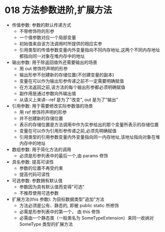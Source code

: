 # 018 方法参数进阶,扩展方法

- 传值参数: 参数的默认传递方式
  - 不带修饰符的形参
  - 一个值参数对应一个局部变量
  - 初始值来自该方法调用时所提供的相应实参
  - 引用类型的传值参数变量内外变量指向不同内存地址,这两个不同内存地址都指向同一对象在堆内存中的地址
- 输出参数: 用于除返回值外还需要输出的场景
  - 用 out 修饰符声明的形参
  - 输出形参不创建新的存储位置(不创建变量的副本)
  - 变量在可以作为输出形参传递之前不一定需要明确赋值
  - 在方法返回之前,该方法的每个输出形参都必须明确赋值
  - 副作用是通过参数向外输出值
  - 从语义上来讲--ref 是为了"改变", out 是为了"输出"
- 引用参数: 用于需要修改实际参数值的场景
  - 用 ref 修饰符声明的形参
  - 并不创建新的存储位置
  - 表示的存储位置是方法调用中作为实参给出的那个变量所表示的存储位置
  - 变量在可以作为引用形参传递之前,必须先明确赋值
  - 引用类型的引用参数变量内外变量指向同一内存地址,该地址指向对象在堆内存中的地址
- 数组参数: 用于简化方法的调用
  - 必须是形参列表中的最后一个,由 params 修饰
- 具名参数: 提高可读性
  - 参数的位置不再受约束
  - 提高代码可读性
- 可选参数: 参数拥有默认值
  - 参数因为具有默认值而变得"可选"
  - 不推荐使用可选参数
- 扩展方法(this 参数): 为目标数据类型"追加"方法
  - 方法必须是公有、静态的, 即被 public static 所修饰
  - 必需是形参列表中的第一个， 由 this 修饰
  - 必需由一个静态类（一般类名为 SomeTypeExtension）来同一收纳对 SomeType 类型的扩展方法
